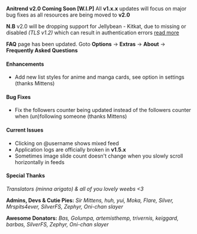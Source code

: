 __Anitrend v2.0 Coming Soon [W.I.P]__ All __v1.x.x__ updates will focus on major bug fixes as all resources are being moved to __v2.0__

__N.B__ v2.0 will be dropping support for Jellybean - Kitkat, due to missing or disabled _(TLS v1.2)_
which can result in authentication errors [read more](https://github.com/square/okhttp/issues/2372)

**FAQ** page has been updated. Goto **Options** -> **Extras** -> **About** -> **Frequently Asked Questions**

#### Enhancements
- Add new list styles for anime and manga cards, see option in settings (thanks Mittens)

#### Bug Fixes
- Fix the followers counter being updated instead of the followers counter when (un)following someone (thanks Mittens)

#### Current Issues
- Clicking on @username shows mixed feed
- Application logs are officially broken in **v1.5.x**
- Sometimes image slide count doesn't change when you slowly scroll horizontally in feeds

#### Special Thanks
_Translators (minna arigato) & all of you lovely weebs <3_

__Admins, Devs & Cutie Pies:__
_Sir Mittens, huh, yui, Moka, Flare, Silver, Mrspits4ever, SilverFS, Zephyr, Oni-chan slayer_

__Awesome Donators:__
_Bas, Golumpa, artemisthemp, trivernis, keiggard, barbas, SilverFS, Zephyr, Oni-chan slayer_


